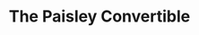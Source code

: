 ---
title: The Paisley Convertible
year: 1968
opening_date: 1968-09-20
closing_date: 1968-09-28
layout: productions
image:
image_caption:
image_credit:
playbill:
category:
details:
  Theatre: Theatre Jacksonville
  Venue: Little Theatre
cast:
  Amy Rogers: Bonnie Hiltabidle
  Charlie Rogers: Jesse Waller
  Ralph Keppleman: Dick Kerekes
  Meg Tynan: Elise Hallowes
  Sylvia Greer: Jeanne Marie Lee
crew:
  Director: Robert Knowles
  Production Designer:
    - Phil Fitzpatrick
    - John Walker
  Stage Manager: Mary Ellen Calhoun
  Assistant Stage Manager: James Raney
  Lighting:
    - Bill Bacon
    - Joseph Curry Allison II
    - Lois Navarre
    - Ray Navarre
  Sound: Fernando Velandia
  Properties:
    - Katie Raven
    - Judy DeSane
    - Sally Whitehouse
    - Norma Patrick
    - Mary Coyle
    - Janet McCabe
    - Suzanne Lanier
  Set Construction:
    - Katie Raven
    - Mary Ellen Calhoun
    - Suzanne Lanier
    - Ham Waddell
    - Maria Alarcon
    - John Walker
  Publicity:
    - Lois Navarre
    - Richard Laurence Baron
  Make-up: John Walker
external_links:
---